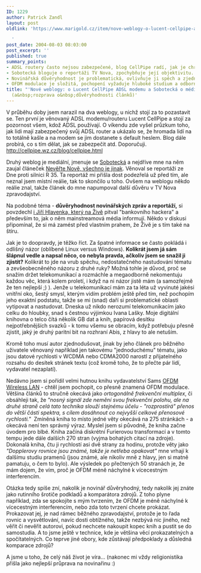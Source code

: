 ```yaml
---
ID: 1229
author: Patrick Zandl
layout: post
oldlink: 'https://www.marigold.cz/item/nove-weblogy-o-lucent-cellpipe-adsl-modemu-a-sobotecka-o-mediich-a-rozprava-o-duveryhodnosti-clanku

  '
post_date: 2004-08-03 08:03:00
post_excerpt: ''
published: true
summary_points:
- ADSL routery často nejsou zabezpečené, blog CellPipe radí, jak je chránit.
- Sobotecká bloguje o reportáži TV Nova, zpochybňuje její objektivitu.
- Novinářská důvěryhodnost je problematická, ovlivňuje ji spěch a zjednodušování.
- OFDM modulace je složitá, pochopení vyžaduje hluboké studium a odborné znalosti.
title: "'Nové weblogy: o Lucent CellPipe ADSL modemu a Sobotecká o médiích"
  (a&nbsp;rozprava o&nbsp;důvěryhodnosti článků)'
---
```


<p>
V průběhu doby jsem narazil na dva weblogy, u nichž stojí za to pozastavit se. Ten první je věnovaný ADSL modemu/routeru Lucent CellPipe a stojí za pozornost všem, kdož ADSL používají. O víkendu zde vyšel průzkum toho, jak lidi mají zabezpečený svůj ADSL router a ukázalo se, že hromada lidí na to totálně kašle a na modem se jim dostanete s default heslem. Blog dále probírá, co s tím dělat, jak se zabezpečit atd. Doporučuji. <a href="http://cellpipe.wz.cz/blog/cellpipe.html">http://cellpipe.wz.cz/blog/cellpipe.html</a></p>
<p>
Druhý weblog je mediální, jmenuje se <a href="http://sobotecka.bloguje.cz/">Sobotecká</a> a nejdříve mne na něm zaujal článeček <a href="http://sobotecka.bloguje.cz/56598_item.php">Nevěřte Nově, všechno je jinak</a>. Věnoval se reportáži ze Dne proti silnici R 35. Ta reportáž mi přišla dost podezřelá už před tím, ale neznal jsem místní reálie, tak to skončilo u toho. Ovšem na weblogu někdo reálie znal, takže článek do mne napumpoval další důvěru v TV Nova zpravodajství. </p>
<p>
Na podobné téma - <strong>důvěryhodnost novinářských zpráv a reportáží,</strong> si povzdechl <a href="http://www.zive.cz/h/Uzivatel/AR.asp?ARI=117736">i Jiří Hlavenka, který na Živě</a> pitval "bankovního hackera" a především to, jak o něm mainstreamová média informují. Někdo v diskusi připomínal, že si má zamést před vlastním prahem, že Živě je s tím také na štíru. </p>
<p>
Jak je to doopravdy, je těžko říct. Za špatné informace se často pokládá i odlišný názor (oblíbené Linux versus Windows). <strong>Kolikrát jsem já sám šlápnul vedle a napsal něco, co nebyla pravda, ačkoliv jsem se snažil ji zjistit?</strong> Kolikrát to jde na vrub spěchu, nedostatečného nastudování tématu a zevšeobecněného názoru z druhé ruky? Možná tohle je důvod, proč se snažím držet telekomunikací a rozmáchle a megaodborně nekomentuju každou věc, která kolem proletí, i když na ni názor jistě mám (a samozřejmě že ten nejlepší ;) ). Jenže u telekomunikací mám za ta léta už vyvinuté jakési vnitřní oko, šestý smysl, kterým vidím problém ještě před tím, než pochopím jeho exaktní podstatu, takže se mi (snad) daří si problematické oblasti vytipovat a nastudovat. Dneska už nikdo nerozumí telekomunikacím jako celku do hloubky, snad s čestnou výjimkou Ivana Lašky. Moje digitální knihovna o telco čítá několik GB dat a knih, papírová desítku nejpotřebnějších svazků - k tomu všemu se obracím, když potřebuju přesně zjistit, jaký je druhý paritní bit na rozhraní Abis, z hlavy to ale netuším. </p>
<p>
Kromě toho musí autor zjednodušovat, jinak by jeho článek pro běžného uživatele věnovaný například jen takovému "jednoduchému" tématu, jako jsou datové rychlosti v WCDMA nebo CDMA2000 narostl z přijatelného rozsahu do desítek stránek textu (což kromě toho, že to přečte pár lidí, vydavatel nezaplatí).</p>
<p>
Nedávno jsem si pořídil velmi hutnou knihu vydavatelství Sams <a href="http://www.amazon.com/exec/obidos/tg/detail/-/0672321572/qid=1091526143/sr=8-1/ref=pd_ka_1/104-0134180-8893529?v=glance&amp;s=books&amp;n=507846">OFDM Wireless LAN</a> - chtěl jsem pochopit, co přesně znamená OFDM modulace. Většina článků to stručně okecává jako <em>ortogonálně frekvenční multiplex</em>, či obsáhleji tak, že <em>"nosný signál zde nemění svou frekvenční polohu, ale na druhé straně celá tato technika slouží stejnému účelu - "rozprostírá" přenos do větší části spektra, s cílem dosáhnout co nejvyšší celkové přenosové rychlosti."</em>  Zmíněná kniha to místo jedné věty okecává na 275 stránkách - a okecává není ten správný výraz. Myslel jsem si původně, že kniha začne úvodem pro blbé. Kniha začíná diskrétní Furierovou transformací a v tomto tempu jede dále dalších 270 stran (vyjma bohatých citací na zdroje). Dokonalá kniha, čtu ji rychlostí asi dvě strany za hodinu, protože věty jako <em>"Dopplerovy rovnice jsou známé, takže je netřeba opakovat"</em> mne vrhají k dalšímu studiu pramenů (jsou známé, ale nikoliv mně z hlavy, jen si matně pamatuju, o čem to bylo). Ale výsledek po přečtených 50 stranách je, že mám dojem, že vím, proč je OFDM méně náchylné k vícecestným interferencím. </p>
<p>
Otázka tedy spíše zní, nakolik je novinář důvěryhodný, tedy nakolik jej znáte jako rutinního šrotiče podkladů a komparátora zdrojů. Z toho plyne například, zda se spokojíte s mým tvrzením, že OFDM je méně náchylné k vícecestným interferencím, nebo zda toto tvrzení chcete prokázat. Prokazovat jej, je nad rámec běžného zpravodajství, protože je to řada rovnic a vysvětlování, navíc dosti obtížného, takže nezbývá nic jiného, než věřit či nevěřit autorovi, pokud nechcete nakoupit kopec knih a pustit se do samostudia. A to jsme ještě v technice, kde je většina věcí prokazatelných a spočítatelných. Co teprve jiné obory, kde zůstávají předpoklady a důsledná komparace zdrojů?</p>
<p>
A jsme u toho, že celý náš život je víra... (nakonec mi vždy religionistika přišla jako nejlepší průprava na novinařinu :)</p>